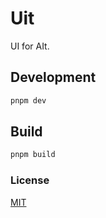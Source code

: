 # Uit

UI for AIt.

## Development

```bash
pnpm dev
```

## Build

```bash
pnpm build
```

### License

[MIT](../../LICENSE)
